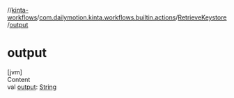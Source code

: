 //[kinta-workflows](../../../index.md)/[com.dailymotion.kinta.workflows.builtin.actions](../index.md)/[RetrieveKeystore](index.md)/[output](output.md)



# output  
[jvm]  
Content  
val [output](output.md): [String](https://kotlinlang.org/api/latest/jvm/stdlib/kotlin/-string/index.html)  



